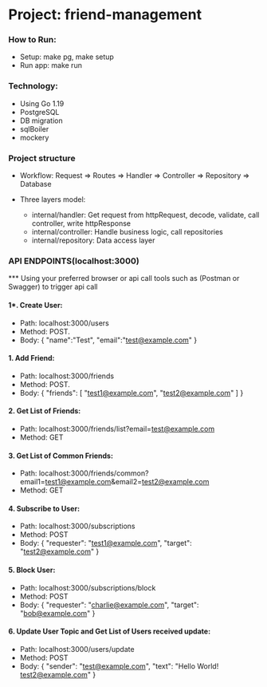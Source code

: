 # **Project: friend-management**
### How to Run:
- Setup: make pg, make setup
- Run app: make run

### **Technology**:
- Using Go 1.19
- PostgreSQL
- DB migration
- sqlBoiler
- mockery

### Project structure
- Workflow: Request => Routes => Handler => Controller => Repository => Database

- Three layers model:
    + internal/handler: Get request from httpRequest, decode, validate, call controller, write httpResponse
    + internal/controller: Handle business logic, call repositories
    + internal/repository: Data access layer

### API ENDPOINTS(localhost:3000)

*** Using your preferred browser or api call tools such as (Postman or Swagger) to trigger api call

#### 1*. Create User:
   + Path: localhost:3000/users
   + Method: POST.
   + Body:
   {
        "name":"Test",
        "email":"test@example.com"
   }
#### 1. Add Friend:
+ Path: localhost:3000/friends
+ Method: POST.
+ Body: {
  "friends":
  [
  "test1@example.com",
  "test2@example.com"
  ]
  }
#### 2. Get List of Friends:
+ Path: localhost:3000/friends/list?email=test@example.com
+ Method: GET
#### 3. Get List of Common Friends:
+ Path: localhost:3000/friends/common?email1=test1@example.com&email2=test2@example.com
+ Method: GET
#### 4. Subscribe to User:
+ Path: localhost:3000/subscriptions
+ Method: POST
+ Body: {
"requester": "test1@example.com",
"target": "test2@example.com"
}
#### 5. Block User:
+ Path: localhost:3000/subscriptions/block
+ Method: POST
+ Body: {
  "requester": "charlie@example.com",
  "target": "bob@example.com"
  }
#### 6. Update User Topic and Get List of Users received update:
+ Path: localhost:3000/users/update
+ Method: POST
+ Body: {
"sender": "test@example.com",
"text": "Hello World! test2@example.com"
}